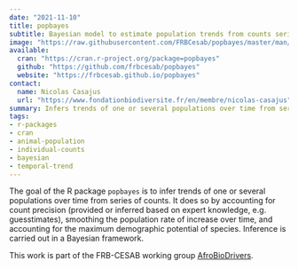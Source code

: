```yaml
---
date: "2021-11-10"
title: popbayes
subtitle: Bayesian model to estimate population trends from counts series
image: "https://raw.githubusercontent.com/FRBCesab/popbayes/master/man/figures/hexsticker.png"
available:
  cran: "https://cran.r-project.org/package=popbayes"
  github: "https://github.com/frbcesab/popbayes"
  website: "https://frbcesab.github.io/popbayes"
contact:
  name: Nicolas Casajus
  url: "https://www.fondationbiodiversite.fr/en/membre/nicolas-casajus"
summary: Infers trends of one or several populations over time from series of counts. It does so by accounting for count precision, smoothing the population rate of increase over time, and accounting for the maximum demographic potential of species. Inference is carried out in a Bayesian framework.
tags:
- r-packages
- cran
- animal-population
- individual-counts
- bayesian
- temporal-trend
---
```


The goal of the R package `popbayes` is to infer trends of one or several populations over time from series of counts. It does so by accounting for count precision (provided or inferred based on expert knowledge, e.g. guesstimates), smoothing the population rate of increase over time, and accounting for the maximum demographic potential of species. Inference is carried out in a Bayesian framework.

This work is part of the FRB-CESAB working group [AfroBioDrivers](https://www.fondationbiodiversite.fr/en/the-frb-in-action/programs-and-projects/le-cesab/afrobiodrivers/).
